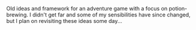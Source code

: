 Old ideas and framework for an adventure game with a focus on potion-brewing.
I didn't get far and some of my sensibilities have since changed, but I plan on revisiting these ideas some day...
